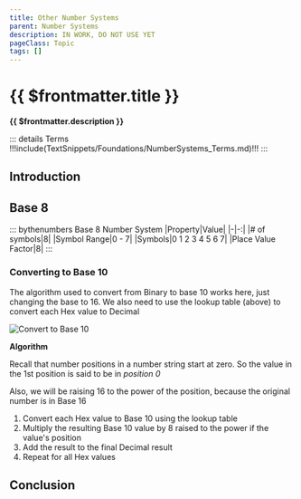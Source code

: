 ```yaml
---
title: Other Number Systems
parent: Number Systems
description: IN WORK, DO NOT USE YET
pageClass: Topic
tags: []
---
```


# {{ $frontmatter.title }}
**{{ $frontmatter.description }}**

<KeyConcepts :ConceptArray= "[
{
  Concept:'Base 8 is a compact means to representing binary values',
  Details:'With a little understanding, hardware and software practitioners can translate between Hex and Binary '
}
]" />

::: details Terms
!!!include(TextSnippets/Foundations/NumberSystems_Terms.md)!!!
:::

## Introduction

## Base 8

::: bythenumbers Base 8 Number System
|Property|Value|
|-|-:|
|# of symbols|8|
|Symbol Range|0 - 7|
|Symbols|0 1 2 3 4 5 6 7|
|Place Value Factor|8|
:::

### Converting to Base 10

The algorithm used to convert from Binary to base 10 works here, just changing the base to 16. We also need to use the lookup table (above) to convert each Hex value to Decimal

![Convert to Base 10](/images/NumberSystems/Base16_ConvertToBase10.png)

**Algorithm**

Recall that number positions in a number string start at zero. So the value in the 1st position is said to be in *position 0*

Also, we will be raising 16 to the power of the position, because the original number is in Base 16

1. Convert each Hex value to Base 10 using the lookup table
1. Multiply the resulting Base 10 value by 8 raised to the power if the value's position
1. Add the result to the final Decimal result
1. Repeat for all Hex values


## Conclusion